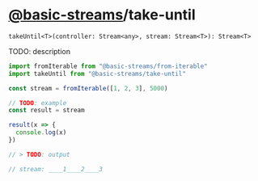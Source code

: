 # [@basic-streams](https://github.com/rpominov/basic-streams)/take-until

<!-- doc -->

`takeUntil<T>(controller: Stream<any>, stream: Stream<T>): Stream<T>`

TODO: description

```js
import fromIterable from "@basic-streams/from-iterable"
import takeUntil from "@basic-streams/take-until"

const stream = fromIterable([1, 2, 3], 5000)

// TODO: example
const result = stream

result(x => {
  console.log(x)
})

// > TODO: output

// stream: ____1____2____3
```

<!-- docstop -->
